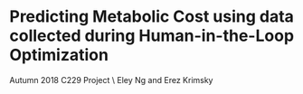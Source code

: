 # Predicting Metabolic Cost using data collected during Human-in-the-Loop Optimization
Autumn 2018 C229 Project \\
Eley Ng and Erez Krimsky
